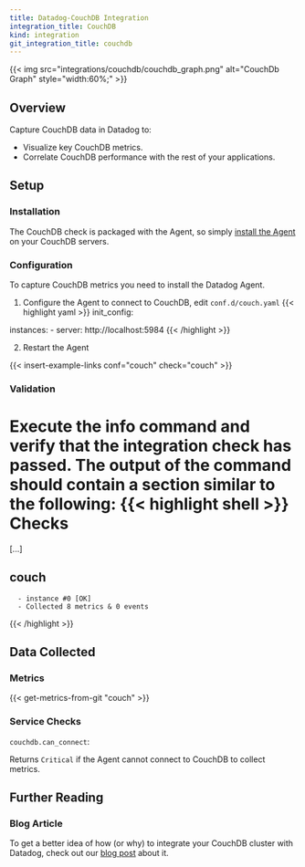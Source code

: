```yaml
---
title: Datadog-CouchDB Integration
integration_title: CouchDB
kind: integration
git_integration_title: couchdb
---
```


{{< img src="integrations/couchdb/couchdb_graph.png" alt="CouchDb Graph"  style="width:60%;" >}}

## Overview

Capture CouchDB data in Datadog to:

* Visualize key CouchDB metrics.
* Correlate CouchDB performance with the rest of your applications.

## Setup
### Installation

The CouchDB check is packaged with the Agent, so simply [install the Agent](https://app.datadoghq.com/account/settings#agent) on your CouchDB servers.

### Configuration 

To capture CouchDB metrics you need to install the Datadog Agent.

1. Configure the Agent to connect to CouchDB, edit `conf.d/couch.yaml`
{{< highlight yaml >}}
init_config:

instances:
    - server: http://localhost:5984
{{< /highlight >}}

2. Restart the Agent

{{< insert-example-links conf="couch" check="couch" >}}

### Validation 

Execute the info command and verify that the integration check has passed. The output of the command should contain a section similar to the following:
{{< highlight shell >}}
Checks
======

  [...]

  couch
  -----
      - instance #0 [OK]
      - Collected 8 metrics & 0 events
{{< /highlight >}}

## Data Collected
### Metrics

{{< get-metrics-from-git "couch" >}}

### Service Checks

`couchdb.can_connect`:

Returns `Critical` if the Agent cannot connect to CouchDB to collect metrics.

## Further Reading
### Blog Article
To get a better idea of how (or why) to integrate your CouchDB cluster with Datadog, check out our [blog post](https://www.datadoghq.com/blog/monitoring-couchdb-with-datadog/) about it.